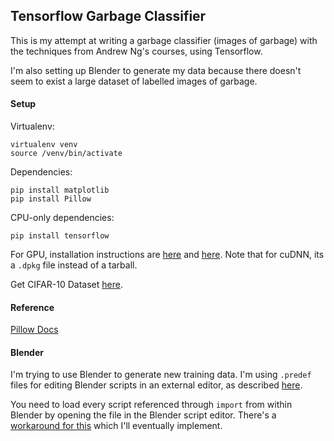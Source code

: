 ## Tensorflow Garbage Classifier

This is my attempt at writing a garbage classifier (images of garbage) with the techniques from Andrew Ng's courses, using Tensorflow.

I'm also setting up Blender to generate my data because there doesn't seem to exist a large dataset of labelled images of garbage.

#### Setup

Virtualenv:
```
virtualenv venv
source /venv/bin/activate
```

Dependencies:
```
pip install matplotlib
pip install Pillow
```

CPU-only dependencies:
```
pip install tensorflow
```

For GPU, installation instructions are [here](https://www.tensorflow.org/install/install_linux) and [here](https://www.nvidia.com/en-us/data-center/gpu-accelerated-applications/tensorflow/).
Note that for cuDNN, its a `.dpkg` file instead of a tarball.


Get CIFAR-10 Dataset [here](https://www.cs.toronto.edu/~kriz/cifar.html).


#### Reference
[Pillow Docs](http://pillow.readthedocs.io/en/3.4.x/reference/Image.html)

#### Blender

I'm trying to use Blender to generate new training data. I'm using `.predef` files for editing Blender scripts in an external editor, as described [here](http://jameskersey.com/2013/09/11/python_editing_for_blender_part_one).

You need to load every script referenced through `import` from within Blender by opening the file in the Blender script editor. There's a [workaround for this](http://web.purplefrog.com/~thoth/blender/python-cookbook/import-python.html) which I'll eventually implement.